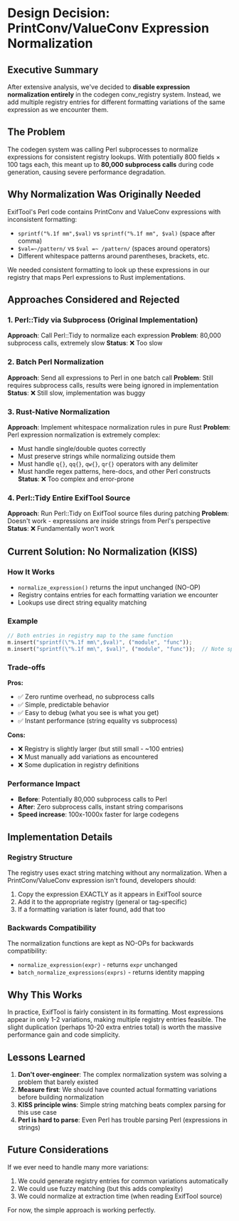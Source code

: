 # Design Decision: PrintConv/ValueConv Expression Normalization

## Executive Summary

After extensive analysis, we've decided to **disable expression normalization entirely** in the codegen conv_registry system. Instead, we add multiple registry entries for different formatting variations of the same expression as we encounter them.

## The Problem

The codegen system was calling Perl subprocesses to normalize expressions for consistent registry lookups. With potentially 800 fields × 100 tags each, this meant up to **80,000 subprocess calls** during code generation, causing severe performance degradation.

## Why Normalization Was Originally Needed

ExifTool's Perl code contains PrintConv and ValueConv expressions with inconsistent formatting:
- `sprintf("%.1f mm",$val)` vs `sprintf("%.1f mm", $val)` (space after comma)
- `$val=~/pattern/` vs `$val =~ /pattern/` (spaces around operators)
- Different whitespace patterns around parentheses, brackets, etc.

We needed consistent formatting to look up these expressions in our registry that maps Perl expressions to Rust implementations.

## Approaches Considered and Rejected

### 1. Perl::Tidy via Subprocess (Original Implementation)
**Approach**: Call Perl::Tidy to normalize each expression
**Problem**: 80,000 subprocess calls, extremely slow
**Status**: ❌ Too slow

### 2. Batch Perl Normalization
**Approach**: Send all expressions to Perl in one batch call
**Problem**: Still requires subprocess calls, results were being ignored in implementation
**Status**: ❌ Still slow, implementation was buggy

### 3. Rust-Native Normalization
**Approach**: Implement whitespace normalization rules in pure Rust
**Problem**: Perl expression normalization is extremely complex:
- Must handle single/double quotes correctly
- Must preserve strings while normalizing outside them
- Must handle `q{}`, `qq{}`, `qw{}`, `qr{}` operators with any delimiter
- Must handle regex patterns, here-docs, and other Perl constructs
**Status**: ❌ Too complex and error-prone

### 4. Perl::Tidy Entire ExifTool Source
**Approach**: Run Perl::Tidy on ExifTool source files during patching
**Problem**: Doesn't work - expressions are inside strings from Perl's perspective
**Status**: ❌ Fundamentally won't work

## Current Solution: No Normalization (KISS)

### How It Works
- `normalize_expression()` returns the input unchanged (NO-OP)
- Registry contains entries for each formatting variation we encounter
- Lookups use direct string equality matching

### Example
```rust
// Both entries in registry map to the same function
m.insert("sprintf(\"%.1f mm\",$val)", ("module", "func"));
m.insert("sprintf(\"%.1f mm\", $val)", ("module", "func"));  // Note space after comma
```

### Trade-offs

**Pros:**
- ✅ Zero runtime overhead, no subprocess calls
- ✅ Simple, predictable behavior
- ✅ Easy to debug (what you see is what you get)
- ✅ Instant performance (string equality vs subprocess)

**Cons:**
- ❌ Registry is slightly larger (but still small - ~100 entries)
- ❌ Must manually add variations as encountered
- ❌ Some duplication in registry definitions

### Performance Impact
- **Before**: Potentially 80,000 subprocess calls to Perl
- **After**: Zero subprocess calls, instant string comparisons
- **Speed increase**: 100x-1000x faster for large codegens

## Implementation Details

### Registry Structure
The registry uses exact string matching without any normalization. When a PrintConv/ValueConv expression isn't found, developers should:

1. Copy the expression EXACTLY as it appears in ExifTool source
2. Add it to the appropriate registry (general or tag-specific)
3. If a formatting variation is later found, add that too

### Backwards Compatibility
The normalization functions are kept as NO-OPs for backwards compatibility:
- `normalize_expression(expr)` - returns `expr` unchanged
- `batch_normalize_expressions(exprs)` - returns identity mapping

## Why This Works

In practice, ExifTool is fairly consistent in its formatting. Most expressions appear in only 1-2 variations, making multiple registry entries feasible. The slight duplication (perhaps 10-20 extra entries total) is worth the massive performance gain and code simplicity.

## Lessons Learned

1. **Don't over-engineer**: The complex normalization system was solving a problem that barely existed
2. **Measure first**: We should have counted actual formatting variations before building normalization
3. **KISS principle wins**: Simple string matching beats complex parsing for this use case
4. **Perl is hard to parse**: Even Perl has trouble parsing Perl (expressions in strings)

## Future Considerations

If we ever need to handle many more variations:
1. We could generate registry entries for common variations automatically
2. We could use fuzzy matching (but this adds complexity)
3. We could normalize at extraction time (when reading ExifTool source)

For now, the simple approach is working perfectly.